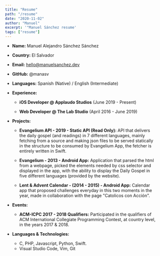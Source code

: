 ```yaml
---
title: "Resume"
path: "/resume"
date: "2020-11-02"
author: "Manuel"
excerpt: '"Manuel Sánchez resume'
tags: ["resume"]
---
```


* **Name:** Manuel Alejandro Sánchez Sánchez
* **Country:** El Salvador
* **Email:** hello@manuelsanchez.dev
* **GitHub:** @manasv
* **Languages:** Spanish (Native) / English (Intermediate)

* **Experience:**
    * **iOS Developer @ Applaudo Studios** (June 2019 - Present)

    * **Web Developer @ The Lab Studio** (April 2016 - June 2019)

* **Projects:**
    * **Evangelium API - 2019 - Static API (Read Only):** API that delivers the daily gospel (and readings) in 7 different languages, mainly fetching from a source and making json files to be served statically in the structure to be consumed by Evangelium App, the fetcher is entirely written in Swift.

    * **Evangelium - 2013 - Android App:** Application that parsed the html from a webpage, picked the elements needed by css selector and displayed in the app, with the ability
    to display the Daily Gospel in five different languages (provided by the website).

    * **Lent & Advent Calendar - (2014 - 2015) - Android App:** Calendar app that proposed challenges everyday in this two moments in the year, made in collaboration with the page "Catolicos con Acción".

* **Events:**
    * **ACM-ICPC 2017 - 2018 Qualifiers:** Participated in the qualifiers of ACM International Collegiate Programming Contest, at country level, in the years 2017 & 2018.

* **Languages & Technologies:**
    * C, PHP, Javascript, Python, Swift. 
    * Visual Studio Code, Vim, Git

